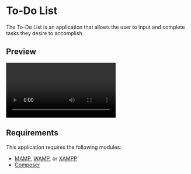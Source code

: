 # To-Do List

The To-Do List is an application that allows the user to input and complete tasks they desire to accomplish.

## Preview

![](./assets/images/to-do-list.mp4)

## Requirements

This application requires the following modules:

- [MAMP](https://www.mamp.info/en/downloads/), [WAMP](https://www.wampserver.com/en/download-wampserver-64bits/), or [XAMPP](https://www.apachefriends.org/download.html)
- [Composer](https://getcomposer.org/)